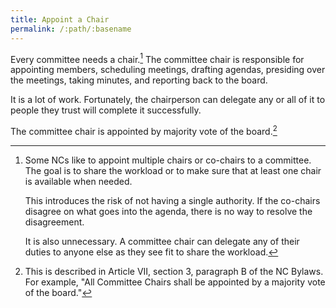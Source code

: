 ```yaml
---
title: Appoint a Chair
permalink: /:path/:basename
---
```


Every committee needs a chair.[^cochairs] The committee chair is responsible for
appointing members, scheduling meetings, drafting agendas, presiding over the
meetings, taking minutes, and reporting back to the board.

It is a lot of work. Fortunately, the chairperson can delegate any or all of it
to people they trust will complete it successfully.

The committee chair is appointed by majority vote of the board.[^majorityvote]

[^cochairs]:
    Some NCs like to appoint multiple chairs or co-chairs to a committee. The goal
    is to share the workload or to make sure that at least one chair is available
    when needed.

    This introduces the risk of not having a single authority. If the co-chairs
    disagree on what goes into the agenda, there is no way to resolve the
    disagreement.

    It is also unnecessary. A committee chair can delegate any of their duties to
    anyone else as they see fit to share the workload.

[^majorityvote]:
    This is described in Article VII, section 3, paragraph B of the NC Bylaws.
    For example, "All Committee Chairs shall be appointed by a majority vote of
    the board."

